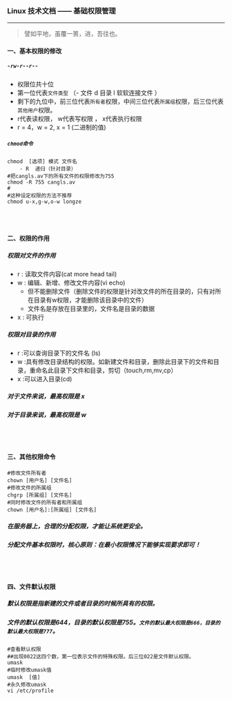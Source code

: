 ### Linux 技术文档 —— 基础权限管理

----
> 譬如平地，虽覆一篑，进，吾往也。


#### 一、基本权限的修改
##### `-rw-r--r--`
* 权限位共十位
* 第一位代表`文件类型` （- 文件 d 目录 l 软软连接文件 ）
* 剩下的九位中，前三位代表`所有者`权限，中间三位代表`所属组`权限，后三位代表`其他用户`权限。
* r代表读权限， w代表写权限 ， x代表执行权限
* r = 4，w = 2, x = 1  (二进制的值)


##### `chmod命令`
```
chmod  [选项] 模式 文件名
	- R  递归（针对目录）
#把cangls.av下的所有文件的权限修改为755	
chmod -R 755 cangls.av
#
#这种设定权限的方法不推荐
chmod u-x,g-w,o-w longze
```
<br><br>

#### 二、权限的作用
##### 权限对文件的作用
* r : 读取文件内容(cat more head tail)
* w : 编辑、新增、修改文件内容(vi echo) 
	*  但不能删除文件（删除文件的权限是针对改文件的所在目录的，只有对所在目录有w权限，才能删除该目录中的文件）
	* 文件名是存放在目录里的，文件名是目录的数据
* x : 可执行

##### 权限对目录的作用
* r :可以查询目录下的文件名 (ls)
* w :具有修改目录结构的权限。如新建文件和目录，删除此目录下的文件和目录，重命名此目录下文件和目录，剪切（touch,rm,mv,cp）
* x :可以进入目录(cd)

##### 对于文件来说，最高权限是 x
##### 对于目录来说，最高权限是 w

<br><br>
#### 三、其他权限命令

	#修改文件所有者
	chown [用户名] [文件名]
	#修改文件的所属组
	chgrp [所属组] [文件名]
	#同时修改文件的所有者和所属组
	chown [用户名]:[所属组] [文件名]
	
	
##### 在服务器上，合理的分配权限，才能让系统更安全。
##### 分配文件基本权限时，核心原则：在最小权限情况下能够实现要求即可！

<br><br>

#### 四、文件默认权限
##### 默认权限是指新建的文件或者目录的时候所具有的权限。
##### 文件的默认权限是644，目录的默认权限是755。`文件的默认最大权限是666，目录的默认最大权限是777`。

	#查看默认权限
	##出现0022这四个数，第一位表示文件的特殊权限。后三位022是文件默认权限。
	umask  
	#临时修改umask值
	umask  [值]
	#永久修改umask
	vi /etc/profile
	
	
	